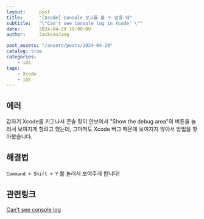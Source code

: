 ```yaml
---
layout:     post
title:      "[Xcode] Console 로그를 볼 수 없을 때"
subtitle:   "\"Can't see console log in Xcode' \""
date:       2024-04-29 19:00:00
author:     JacksonJang

post_assets: "/assets/posts/2024-04-29"
catalog: true
categories:
    - iOS
tags:
    - Xcode
    - iOS
---
```


## 에러
갑자기 Xcode를 키고나서 콘솔 창이 안보여서 "Show the debug area"의 버튼을 눌러서 보여지게 할려고 했는데, 그마저도 Xcode 버그 때문에 보여지지 않아서 방법을 찾아봤습니다.

## 해결법
`Command + Shift + Y` 를 눌러서 보여주게 합니다!

## 관련링크
[Can't see console log](https://forums.developer.apple.com/forums/thread/110136)
